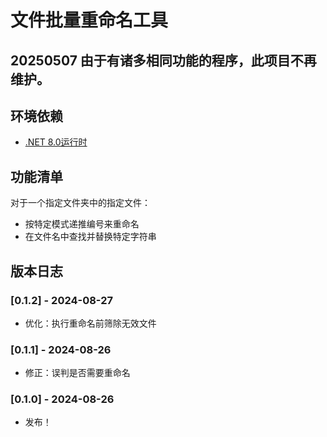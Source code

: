 # 文件批量重命名工具

## 20250507 由于有诸多相同功能的程序，此项目不再维护。

## 环境依赖

- [.NET 8.0运行时](https://dotnet.microsoft.com/zh-cn/download/dotnet/8.0)

## 功能清单

对于一个指定文件夹中的指定文件：

- 按特定模式递推编号来重命名
- 在文件名中查找并替换特定字符串

## 版本日志

### [0.1.2] - 2024-08-27

- 优化：执行重命名前筛除无效文件

### [0.1.1] - 2024-08-26

- 修正：误判是否需要重命名

### [0.1.0] - 2024-08-26

- 发布！
